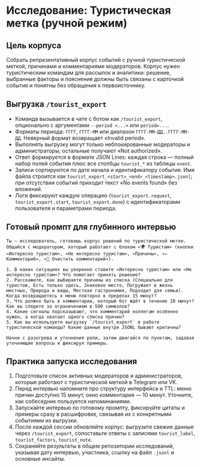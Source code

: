 # Исследование: Туристическая метка (ручной режим)

## Цель корпуса

Собрать репрезентативный корпус событий с ручной туристической меткой, причинами и комментариями модераторов. Корпус нужен туристическим командам для рассылок и аналитики: решение, выбранные факторы и пояснения должны быть связаны с карточкой события и понятны без обращения к первоисточнику.

## Выгрузка `/tourist_export`

- Команда вызывается в чате с ботом как `/tourist_export`, опционально с аргументами `--period <...>` или `period=...`.
- Форматы периода: `ГГГГ`, `ГГГГ-ММ` или диапазон `ГГГГ-ММ-ДД..ГГГГ-ММ-ДД`. Неверный формат возвращает «Invalid period».
- Выполнять выгрузку могут только неблокированные модераторы и администраторы; остальные получают «Not authorized».
- Ответ формируется в формате JSON Lines: каждая строка — полный набор полей события плюс все столбцы `tourist_*` из таблицы `event`.
- Записи сортируются по дате начала и идентификатору события. Имя файла строится как `tourist_export_<start>_<end>_<timestamp>.jsonl`; при отсутствии событий приходит текст «No events found» без вложений.
- Логи фиксируют каждую операцию (`tourist_export.request`, `tourist_export.start`, `tourist_export.done`) с идентификаторами пользователя и параметрами периода.

## Готовый промпт для глубинного интервью

```
Ты — исследователь, готовишь корпус решений по туристической метке. Общайся с модератором, который работает с блоком «🌍 Туристам» (кнопки «Интересно туристам», «Не интересно туристам», «Причины», «✍️ Комментарий», «🧽 Очистить комментарий»).

1. В каких ситуациях вы уверенно ставите «Интересно туристам» или «Не интересно туристам»? Что помогает принять решение?
2. Расскажите, как выбираете причины из списка (Специально для туристов, Есть только здесь, Знаковое место, Погружает в жизнь местных, Природа и виды, Местная гастрономия, Подходит для семьи). Когда возвращаетесь к меню повторно в пределах 15 минут?
3. Что должно быть в комментарии, который бот ждёт в течение 10 минут? Как вы следите за ограничением в 500 символов?
4. Какие сигналы подсказывают, что комментарий коллегам особенно нужен, а когда хватает одного списка причин?
5. Как вы используете выгрузку `/tourist_export` в работе туристической команды? Какие данные внутри JSONL бывают критичны?

Начни с разогрева и уточнения роли, затем двигайся по пунктам, задавая уточняющие вопросы и фиксируя примеры.
```

## Практика запуска исследования

1. Подготовьте список активных модераторов и администраторов, которые работают с туристической меткой в Telegram или VK.
2. Перед интервью напомните про структуру интерфейса и TTL: меню причин доступно 15 минут, окно комментария — 10 минут. Уточните, как собеседник пользуется напоминаниями.
3. Запускайте интервью по готовому промпту, фиксируйте цитаты и примеры сразу в расшифровке, связывая их с конкретными событиями из выгрузки.
4. После каждой сессии обновляйте корпус: выгрузите свежие данные через `/tourist_export`, сопоставьте ответы с записями `tourist_label`, `tourist_factors`, `tourist_note`.
5. Сохраняйте результаты в общем репозитории исследований, указывая дату интервью, участника, ссылку на файл `.jsonl` и основные инсайты.
